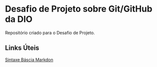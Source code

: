 # Desafio de Projeto sobre Git/GitHub da DIO
Repositório criado para o Desafio de Projeto.

## Links Úteis
[Sintaxe Báscia Markdon](https://www.markdownguide.org/basic-syntax/)

